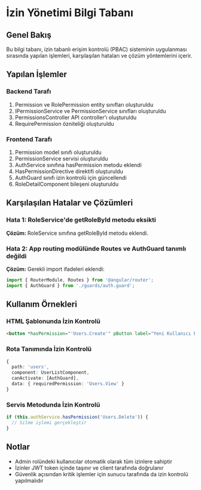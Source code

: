 # İzin Yönetimi Bilgi Tabanı

## Genel Bakış
Bu bilgi tabanı, izin tabanlı erişim kontrolü (PBAC) sisteminin uygulanması sırasında yapılan işlemleri, karşılaşılan hataları ve çözüm yöntemlerini içerir.

## Yapılan İşlemler

### Backend Tarafı
1. Permission ve RolePermission entity sınıfları oluşturuldu
2. IPermissionService ve PermissionService sınıfları oluşturuldu
3. PermissionsController API controller'ı oluşturuldu
4. RequirePermission özniteliği oluşturuldu

### Frontend Tarafı
1. Permission model sınıfı oluşturuldu
2. PermissionService servisi oluşturuldu
3. AuthService sınıfına hasPermission metodu eklendi
4. HasPermissionDirective direktifi oluşturuldu
5. AuthGuard sınıfı izin kontrolü için güncellendi
6. RoleDetailComponent bileşeni oluşturuldu

## Karşılaşılan Hatalar ve Çözümleri

### Hata 1: RoleService'de getRoleById metodu eksikti
**Çözüm:** RoleService sınıfına getRoleById metodu eklendi.

### Hata 2: App routing modülünde Routes ve AuthGuard tanımlı değildi
**Çözüm:** Gerekli import ifadeleri eklendi:
```typescript
import { RouterModule, Routes } from '@angular/router';
import { AuthGuard } from './guards/auth.guard';
```

## Kullanım Örnekleri

### HTML Şablonunda İzin Kontrolü
```html
<button *hasPermission="'Users.Create'" pButton label="Yeni Kullanıcı Ekle"></button>
```

### Rota Tanımında İzin Kontrolü
```typescript
{
  path: 'users',
  component: UserListComponent,
  canActivate: [AuthGuard],
  data: { requiredPermission: 'Users.View' }
}
```

### Servis Metodunda İzin Kontrolü
```typescript
if (this.authService.hasPermission('Users.Delete')) {
  // Silme işlemi gerçekleştir
}
```

## Notlar
- Admin rolündeki kullanıcılar otomatik olarak tüm izinlere sahiptir
- İzinler JWT token içinde taşınır ve client tarafında doğrulanır
- Güvenlik açısından kritik işlemler için sunucu tarafında da izin kontrolü yapılmalıdır 